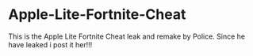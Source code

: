 # Apple-Lite-Fortnite-Cheat
This is the Apple Lite Fortnite Cheat leak and remake by Police. Since he have leaked i post it her!!!


